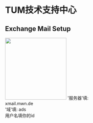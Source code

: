 # TUM技术支持中心
<h2>Exchange Mail Setup</h1>
<img src="https://user-images.githubusercontent.com/33310255/131633134-acf8d05c-5274-4a2c-b846-511ad35062d8.jpg" width=200px/>
'服务器'填: <br>
xmail.mwn.de <br>
'域'填: ads <br>
用户名填你的id <br>

